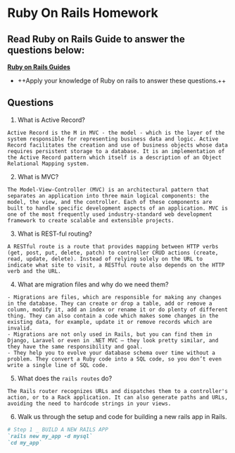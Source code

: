 # Ruby On Rails Homework

## Read Ruby on Rails Guide to answer the questions below:
**[Ruby on Rails Guides](https://guides.rubyonrails.org/)**
- ++Apply your knowledge of Ruby on rails to answer these questions.++

## Questions
 1. What is Active Record?
 ```text
 Active Record is the M in MVC - the model - which is the layer of the system responsible for representing business data and logic. Active Record facilitates the creation and use of business objects whose data requires persistent storage to a database. It is an implementation of the Active Record pattern which itself is a description of an Object Relational Mapping system.
 ```

 2. What is MVC?
 ```text
 The Model-View-Controller (MVC) is an architectural pattern that separates an application into three main logical components: the model, the view, and the controller. Each of these components are built to handle specific development aspects of an application. MVC is one of the most frequently used industry-standard web development framework to create scalable and extensible projects.
 ```

 3. What is REST-ful routing?
 ```text
 A RESTful route is a route that provides mapping between HTTP verbs (get, post, put, delete, patch) to controller CRUD actions (create, read, update, delete). Instead of relying solely on the URL to indicate what site to visit, a RESTful route also depends on the HTTP verb and the URL.
 ```

 4. What are migration files and why do we need them?
 ```text
 - Migrations are files, which are responsible for making any changes in the database. They can create or drop a table, add or remove a column, modify it, add an index or rename it or do plenty of different thing. They can also contain a code which makes some changes in the existing data, for example, update it or remove records which are invalid.
 - Migrations are not only used in Rails, but you can find them in Django, Laravel or even in .NET MVC – they look pretty similar, and they have the same responsibility and goal.
 - They help you to evolve your database schema over time without a problem. They convert a Ruby code into a SQL code, so you don’t even write a single line of SQL code.
 ```

 5. What does the `rails routes` do?
 ```text
 The Rails router recognizes URLs and dispatches them to a controller's action, or to a Rack application. It can also generate paths and URLs, avoiding the need to hardcode strings in your views.
 ```

 6. Walk us through the setup and code for building a new rails app in Rails.
 ```rb
 # Step 1 _ BUILD A NEW RAILS APP
 `rails new my_app -d mysql`
 `cd my_app`
 ```
